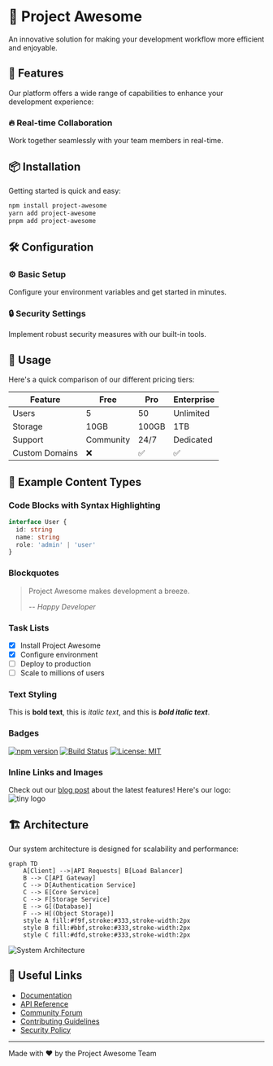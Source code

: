 # 🚀 Project Awesome

An innovative solution for making your development workflow more efficient and enjoyable.

## 🌟 Features

Our platform offers a wide range of capabilities to enhance your development experience:

### 🔥 Real-time Collaboration

Work together seamlessly with your team members in real-time.

## 📦 Installation

Getting started is quick and easy:

```bash
npm install project-awesome
yarn add project-awesome
pnpm add project-awesome
```

## 🛠️ Configuration

### ⚙️ Basic Setup

Configure your environment variables and get started in minutes.

### 🔒 Security Settings

Implement robust security measures with our built-in tools.

## 🔧 Usage

Here's a quick comparison of our different pricing tiers:

| Feature        | Free      | Pro   | Enterprise |
| -------------- | --------- | ----- | ---------- |
| Users          | 5         | 50    | Unlimited  |
| Storage        | 10GB      | 100GB | 1TB        |
| Support        | Community | 24/7  | Dedicated  |
| Custom Domains | ❌        | ✅    | ✅         |

## 📝 Example Content Types

### Code Blocks with Syntax Highlighting

```typescript
interface User {
  id: string
  name: string
  role: 'admin' | 'user'
}
```

### Blockquotes

> Project Awesome makes development a breeze.
>
> -- _Happy Developer_

### Task Lists

- [x] Install Project Awesome
- [x] Configure environment
- [ ] Deploy to production
- [ ] Scale to millions of users

### Text Styling

This is **bold text**, this is _italic text_, and this is **_bold italic text_**.

### Badges

[![npm version](https://badge.fury.io/js/project-awesome.svg)](https://badge.fury.io/js/project-awesome)
[![Build Status](https://travis-ci.org/username/project-awesome.svg?branch=master)](https://travis-ci.org/username/project-awesome)
[![License: MIT](https://img.shields.io/badge/License-MIT-yellow.svg)](https://opensource.org/licenses/MIT)

### Inline Links and Images

Check out our [blog post](https://blog.project-awesome.com) about the latest features!
Here's our logo: ![tiny logo](https://tiny.url/project-awesome-icon.png)

## 🏗️ Architecture

Our system architecture is designed for scalability and performance:

```mermaid
graph TD
    A[Client] -->|API Requests| B[Load Balancer]
    B --> C[API Gateway]
    C --> D[Authentication Service]
    C --> E[Core Service]
    C --> F[Storage Service]
    E --> G[(Database)]
    F --> H[(Object Storage)]
    style A fill:#f9f,stroke:#333,stroke-width:2px
    style B fill:#bbf,stroke:#333,stroke-width:2px
    style C fill:#dfd,stroke:#333,stroke-width:2px
```

![System Architecture](assets/fake-diagram.png)

## 🔗 Useful Links

- [Documentation](https://docs.project-awesome.com)
- [API Reference](https://api.project-awesome.com)
- [Community Forum](https://community.project-awesome.com)
- [Contributing Guidelines](https://github.com/project-awesome/contributing)
- [Security Policy](https://github.com/project-awesome/security)

---

Made with ❤️ by the Project Awesome Team
